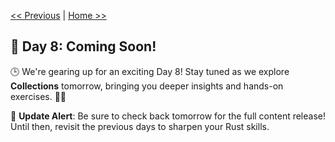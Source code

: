 [<< Previous](../Enums/07_enums.md) | [Home >>](../README.md#-day-1---introduction-to-rust)

## 🚀 Day 8: Coming Soon!

🕒 We're gearing up for an exciting Day 8! Stay tuned as we explore **Collections** tomorrow, bringing you deeper insights and hands-on exercises. 🔧✨

🔔 **Update Alert**: Be sure to check back tomorrow for the full content release! Until then, revisit the previous days to sharpen your Rust skills. 
